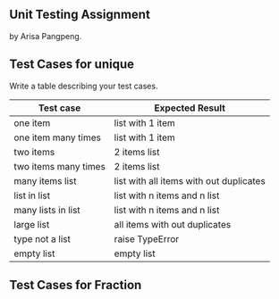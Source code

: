 ## Unit Testing Assignment

by Arisa Pangpeng.


## Test Cases for unique

Write a table describing your test cases.

| Test case              |  Expected Result    |
|------------------------|---------------------|
| one item               |  list with 1 item   |
| one item many times    |  list with 1 item   |
| two items              |  2 items list       |
| two items many times   |  2 items list       |
| many items list        | list with all items with out duplicates |
| list in list | list with n items and n list |
| many lists in list |  list with n items and n list |
| large list | all items with out duplicates |
| type not a list | raise TypeError |
| empty list| empty list|
## Test Cases for Fraction
